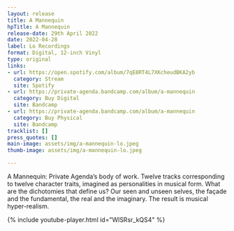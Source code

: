 ```yaml
---
layout: release
title: A Mannequin
hpTitle: A Mannequin
release-date: 29th April 2022
date: 2022-04-28
label: Lo Recordings
format: Digital, 12-inch Vinyl
type: original
links:
- url: https://open.spotify.com/album/7qE8RT4L7XKcheudBKA2yb
  category: Stream
  site: Spotify
- url: https://private-agenda.bandcamp.com/album/a-mannequin
  category: Buy Digital
  site: Bandcamp
- url: https://private-agenda.bandcamp.com/album/a-mannequin
  category: Buy Physical
  site: Bandcamp
tracklist: []
press_quotes: []
main-image: assets/img/a-mannequin-lo.jpeg
thumb-image: assets/img/a-mannequin-lo.jpeg

---
```

A Mannequin: Private Agenda’s body of work. Twelve tracks corresponding to twelve character traits, imagined as personalities in musical form. What are the dichotomies that define us? Our seen and unseen selves, the façade and the fundamental, the real and the imaginary. The result is musical hyper-realism.

{% include youtube-player.html id="WlSRsr_kQS4" %}